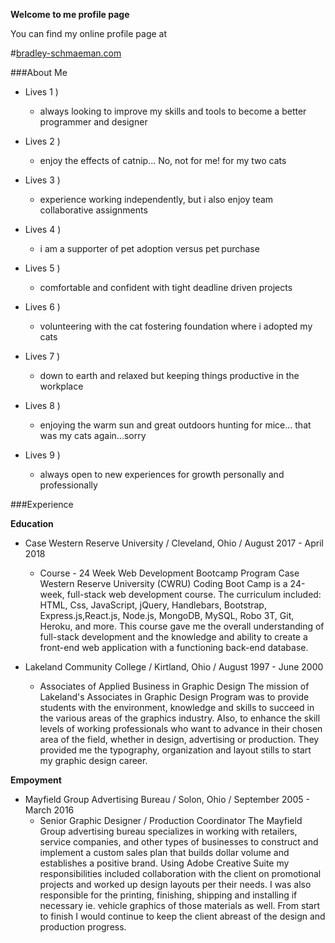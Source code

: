 **Welcome to me profile page**

You can find my online profile page at

#[bradley-schmaeman.com](bradley-schmaeman.com)

###About Me

* Lives 1 )
    * always looking to improve my skills and tools to become a better programmer and designer

* Lives 2 )
    * enjoy the effects of catnip... No, not for me! for my two cats

* Lives 3 )
    * experience working independently, but i also enjoy team collaborative assignments

* Lives 4 )
    * i am a supporter of pet adoption versus pet purchase

* Lives 5 )
    * comfortable and confident with tight deadline driven projects

* Lives 6 )
    * volunteering with the cat fostering foundation where i adopted my cats

* Lives 7 )
    * down to earth and relaxed but keeping things productive in the workplace

* Lives 8 )
    * enjoying the warm sun and great outdoors hunting for mice... that was my cats again...sorry

* Lives 9 )
    * always open to new experiences for growth personally and professionally

###Experience

**Education**

* Case Western Reserve University / Cleveland, Ohio / August 2017 - April 2018
    * Course - 24 Week Web Development Bootcamp Program
Case Western Reserve University (CWRU) Coding Boot Camp is a 24-week, full-stack web development course. The curriculum included: HTML, Css, JavaScript, jQuery, Handlebars, Bootstrap, Express.js,React.js, Node.js, MongoDB, MySQL, Robo 3T, Git, Heroku, and more. This course gave me the overall understanding of full-stack development and the knowledge and ability to create a front-end web application with a functioning back-end database.

* Lakeland Community College / Kirtland, Ohio / August 1997 - June 2000
    * Associates of Applied Business in Graphic Design
The mission of Lakeland's Associates in Graphic Design Program was to provide students with the environment, knowledge and skills to succeed in the various areas of the graphics industry. Also, to enhance the skill levels of working professionals who want to advance in their chosen area of the field, whether in design, advertising or production. They provided me the typography, organization and layout stills to start my graphic design career.

**Empoyment**

* Mayfield Group Advertising Bureau / Solon, Ohio / September 2005 - March 2016
    * Senior Graphic Designer / Production Coordinator
The Mayfield Group advertising bureau specializes in working with retailers, service companies, and other types of businesses to construct and implement a custom sales plan that builds dollar volume and establishes a positive brand. Using Adobe Creative Suite my responsibilities included collaboration with the client on promotional projects and worked up design layouts per their needs. I was also responsible for the printing, finishing, shipping and installing if necessary ie. vehicle graphics of those materials as well. From start to finish I would continue to keep the client abreast of the design and production progress.
